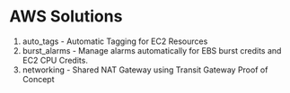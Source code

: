
# AWS Solutions

1. auto_tags - Automatic Tagging for EC2 Resources
2. burst_alarms - Manage alarms automatically for EBS burst credits  and EC2 CPU Credits.
3. networking - Shared NAT Gateway using Transit Gateway Proof of Concept

